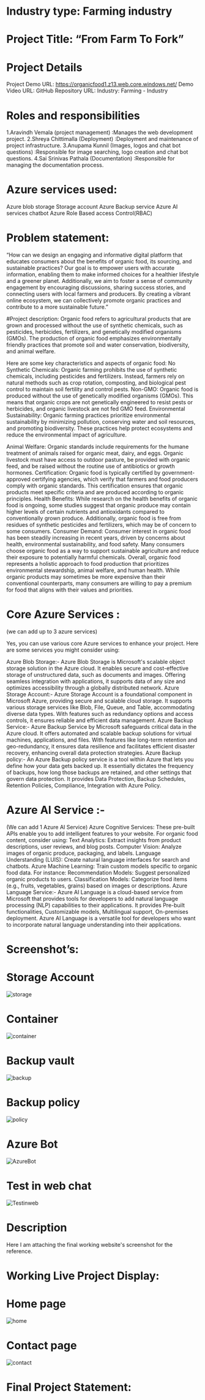 
# Industry type:   Farming industry

# Project Title:   “From Farm To Fork”

# Project Details
Project Demo URL: https://organicfood1.z13.web.core.windows.net/
Demo Video URL: 
GitHub Repository URL: 
Industry: Farming - Industry


# Roles and responsibilities
1.Aravindh Vemala (project management) :Manages the web development project. 
2.Shreya Chittimalla (Deployment) :Deployment and maintenance of project infrastructure. 
3.Anupama Kunnil (Images, logos and chat bot questions) :Responsible for image searching, logo creation and chat bot questions. 
4.Sai Srinivas Pathala (Documentation) :Responsible for managing the documentation process. 


# Azure services used:
Azure blob storage
Storage account
Azure Backup service
Azure AI services
chatbot
Azure Role Based access Control(RBAC)

# Problem statement:
“How can we design an engaging and informative digital platform that educates consumers about the benefits of organic food, its sourcing, and sustainable practices? Our goal is to empower users with accurate information, enabling them to make informed choices for a healthier lifestyle and a greener planet.
Additionally, we aim to foster a sense of community engagement by encouraging discussions, sharing success stories, and connecting users with local farmers and producers. By creating a vibrant online ecosystem, we can collectively promote organic practices and contribute to a more sustainable future.”

#Project description: 
Organic food refers to agricultural products that are grown and processed without the use of synthetic chemicals, such as pesticides, herbicides, fertilizers, and genetically modified organisms (GMOs). The production of organic food emphasizes environmentally friendly practices that promote soil and water conservation, biodiversity, and animal welfare.

Here are some key characteristics and aspects of organic food:
No Synthetic Chemicals: Organic farming prohibits the use of synthetic chemicals, including pesticides and fertilizers. Instead, farmers rely on natural methods such as crop rotation, composting, and biological pest control to maintain soil fertility and control pests.
Non-GMO: Organic food is produced without the use of genetically modified organisms (GMOs). This means that organic crops are not genetically engineered to resist pests or herbicides, and organic livestock are not fed GMO feed.
Environmental Sustainability: Organic farming practices prioritize environmental sustainability by minimizing pollution, conserving water and soil resources, and promoting biodiversity. These practices help protect ecosystems and reduce the environmental impact of agriculture.

Animal Welfare: Organic standards include requirements for the humane treatment of animals raised for organic meat, dairy, and eggs. Organic livestock must have access to outdoor pasture, be provided with organic feed, and be raised without the routine use of antibiotics or growth hormones.
Certification: Organic food is typically certified by government-approved certifying agencies, which verify that farmers and food producers comply with organic standards. This certification ensures that organic products meet specific criteria and are produced according to organic principles.
Health Benefits: While research on the health benefits of organic food is ongoing, some studies suggest that organic produce may contain higher levels of certain nutrients and antioxidants compared to conventionally grown produce. Additionally, organic food is free from residues of synthetic pesticides and fertilizers, which may be of concern to some consumers.
Consumer Demand: Consumer interest in organic food has been steadily increasing in recent years, driven by concerns about health, environmental sustainability, and food safety. Many consumers choose organic food as a way to support sustainable agriculture and reduce their exposure to potentially harmful chemicals.
Overall, organic food represents a holistic approach to food production that prioritizes environmental stewardship, animal welfare, and human health. While organic products may sometimes be more expensive than their conventional counterparts, many consumers are willing to pay a premium for food that aligns with their values and priorities.

# Core Azure Services :
(we can add up to 3 azure services)

Yes, you can use various core Azure services to enhance your project. Here are some services you might consider using:

Azure Blob Storage:- Azure Blob Storage is Microsoft's scalable object storage solution in the Azure cloud. It enables secure and cost-effective storage of unstructured data, such as documents and images. Offering seamless integration with applications, it supports data of any size and optimizes accessibility through a globally distributed network. 
Azure Storage Account:- Azure Storage Account is a foundational component in Microsoft Azure, providing secure and scalable cloud storage. It supports various storage services like Blob, File, Queue, and Table, accommodating diverse data types. With features such as redundancy options and access controls, it ensures reliable and efficient data management. 
Azure Backup Service:- Azure Backup Service by Microsoft safeguards critical data in the Azure cloud. It offers automated and scalable backup solutions for virtual machines, applications, and files. With features like long-term retention and geo-redundancy, it ensures data resilience and facilitates efficient disaster recovery, enhancing overall data protection strategies.
Azure Backup policy:- An Azure Backup policy service  is a tool within Azure that lets you define how your data gets backed up. It essentially dictates the frequency of backups, how long those backups are retained, and other settings that govern data protection. It provides Data Protection, Backup Schedules, Retention Policies, Compliance, Integration with Azure Policy.

# Azure AI Service :-
(We can add 1 Azure AI Service)
Azure Cognitive Services: These pre-built APIs enable you to add intelligent features to your website. For organic food content, consider using:
Text Analytics: Extract insights from product descriptions, user reviews, and blog posts.
Computer Vision: Analyze images of organic produce, packaging, and labels.
Language Understanding (LUIS): Create natural language interfaces for search and chatbots.
Azure Machine Learning: Train custom models specific to organic food data. For instance:
Recommendation Models: Suggest personalized organic products to users.
Classification Models: Categorize food items (e.g., fruits, vegetables, grains) based on images or descriptions.
Azure Language Service:- Azure AI Language is a cloud-based service from Microsoft that provides tools for developers to add natural language processing (NLP) capabilities to their applications. It provides Pre-built functionalities, Customizable models, Multilingual support, On-premises deployment. Azure AI Language is a versatile tool for developers who want to incorporate natural language understanding into their applications.

# Screenshot’s:
# Storage Account
![storage](https://github.com/AravindhVemala/Organicfood1/assets/152161180/4799593e-479b-4b66-8053-7fd94c60145b)
# Container
![container](https://github.com/AravindhVemala/Organicfood1/assets/152161180/5e9435f5-d316-461c-a673-1a69ec607ca7)
# Backup vault
![backup](https://github.com/AravindhVemala/Organicfood1/assets/152161180/6de9ad07-ddbc-4295-98bc-273e7a380766)
# Backup policy
![policy](https://github.com/AravindhVemala/Organicfood1/assets/152161180/e9afbecf-6a43-4f32-b297-f5c21a1f9885)
# Azure Bot
![AzureBot](https://github.com/AravindhVemala/Organicfood1/assets/152161180/7f7d5458-29ff-4cd5-bde9-6e789ad761fc)
# Test in web chat
![Testinweb](https://github.com/AravindhVemala/Organicfood1/assets/152161180/20ac0b11-ad63-4ea8-a370-ecaff3fa8b41)
# Description
Here I am attaching the final working website's screenshot for the reference.

# Working Live Project Display:
# Home page
![home](https://github.com/AravindhVemala/Organicfood1/assets/152161180/19922ca1-dd8e-41e4-95e2-45d572ed6e6d)
# Contact page
![contact](https://github.com/AravindhVemala/Organicfood1/assets/152161180/cc5751e1-4d7a-4867-8c2b-c6f0cda0ddfe)
# Final Project Statement:








